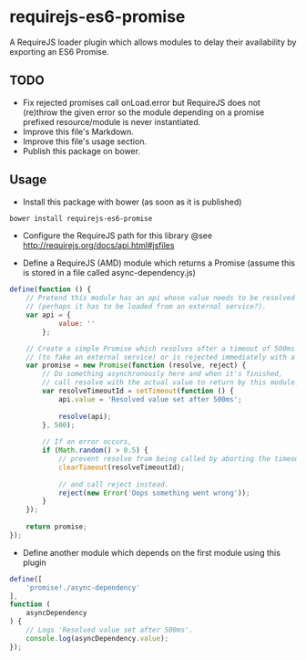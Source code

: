 # requirejs-es6-promise
A RequireJS loader plugin which allows modules to delay their availability by exporting an ES6 Promise.

## TODO
- Fix rejected promises call onLoad.error but RequireJS does not (re)throw the given error so the module depending on
a promise prefixed resource/module is never instantiated.
- Improve this file's Markdown.
- Improve this file's usage section.
- Publish this package on bower.

## Usage
- Install this package with bower (as soon as it is published)
```sh
bower install requirejs-es6-promise
```

- Configure the RequireJS path for this library
@see http://requirejs.org/docs/api.html#jsfiles

- Define a RequireJS (AMD) module which returns a Promise 
(assume this is stored in a file called async-dependency.js)
```js
define(function () {
	// Pretend this module has an api whose value needs to be resolved asynchronously 
	// (perhaps it has to be loaded from an external service?).
	var api = {
			value: ''
		};

	// Create a simple Promise which resolves after a timeout of 500ms 
	// (to fake an external service) or is rejected immediately with a 50% chance.
	var promise = new Promise(function (resolve, reject) {
		// Do something asynchronously here and when it's finished, 
		// call resolve with the actual value to return by this module.
		var resolveTimeoutId = setTimeout(function () {
			api.value = 'Resolved value set after 500ms';
			
			resolve(api);
		}, 500);
		
		// If an error occurs,
		if (Math.random() > 0.5) {
			// prevent resolve from being called by aborting the timeout,
			clearTimeout(resolveTimeoutId);
			
			// and call reject instead.
			reject(new Error('Oops something went wrong'));
		}
	});
	
	return promise;
});
```

- Define another module which depends on the first module using this plugin
```js
define([
	'promise!./async-dependency'
],
function (
	asyncDependency
) {
	// Logs 'Resolved value set after 500ms'.
	console.log(asyncDependency.value);
});
```
